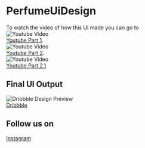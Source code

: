# PerfumeUiDesign
To watch the video of how this UI made you can go to <br/>
![Youtube Video](http://i3.ytimg.com/vi/aMp1scOSImc/hqdefault.jpg)<br/>
[Youtube Part 1](https://www.youtube.com/watch?v=aMp1scOSImc).<br/>
![Youtube Video](http://i3.ytimg.com/vi/h2xcPoTl1cw/hqdefault.jpg)<br/>
[Youtube Part 2](https://www.youtube.com/watch?v=h2xcPoTl1cw).<br/>
![Youtube Video](http://i3.ytimg.com/vi/FBtqSgR3Rik/hqdefault.jpg)<br/>
[Youtube Part 2.1](https://youtu.be/FBtqSgR3Rik).

## Final UI Output
![Dribbble Design Preview](https://cdn.dribbble.com/users/5269718/screenshots/14028470/media/9092914cfd9e752339ff10a1ed7b2fe0.png)<br/>
[Dribbble](https://dribbble.com/shots/14028470-Perfume-Mobile-App-Design)

## Follow us on 
[Instagram](https://www.instagram.com/codehustlers/)
